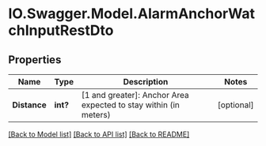 # IO.Swagger.Model.AlarmAnchorWatchInputRestDto
## Properties

Name | Type | Description | Notes
------------ | ------------- | ------------- | -------------
**Distance** | **int?** | [1 and greater]: Anchor Area expected to stay within (in meters) | [optional] 

[[Back to Model list]](../README.md#documentation-for-models) [[Back to API list]](../README.md#documentation-for-api-endpoints) [[Back to README]](../README.md)


